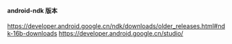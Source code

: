 #### android-ndk 版本

https://developer.android.google.cn/ndk/downloads/older_releases.html#ndk-16b-downloads
https://developer.android.google.cn/studio/

####
